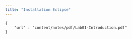 ```yaml
---
title: "Installation Eclipse"
---
```


``` pdf
{
	"url" : "content/notes/pdf/Lab01-Introduction.pdf"
}
```